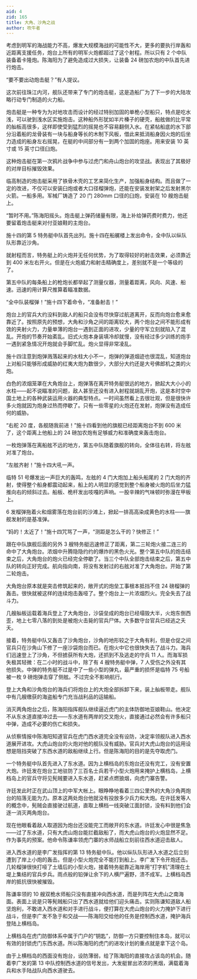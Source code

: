 ```yaml
---
aid: 4
zid: 165
title: 大角、沙角之战
author: 吹牛者
---
```


考虑到明军的海战能力不高，爆发大规模海战的可能性不大，更多的要执行岸轰和近距离支援任务，炮台上所有的明军火炮都超过了这个射程。所以只有 2 个中队装备着卡隆炮。陈海阳为了避免造成过大损失，让装备 24 磅加农炮的中队首先进行炮击。

“要不要出动炮击艇？”有人提议。

这次前往珠江内河，舰队还带来了专门的炮击艇，这是造船厂为了下一步的大陆攻略行动专门制造的火力船。

炮击艇是一种专为为对地攻击而设计的经过特别加固的单桅小型船只，特点是吃水浅，可以驶到浅水区实施炮击。这种船外形犹如半片榛子的硬壳，船舷做的比平常的舢板高很多，这样即使受到猛烈的摇晃也不容易翻侧入水。在紧帖船底的水下部分沿着船的龙骨装有一块与船身等长的木制下风板，借此来抵消船身因火炮的后坐力造成的船身左右摇晃，在艇的中间部分有一到两个加固的炮座。用来安装 10 英寸或 15 英寸口径臼炮。

这种炮击艇在第一次鸦片战争中参与过虎门和舟山炮台的攻坚战。表现出了其极好的对岸目标摧毁效果。

临高制造的炮击艇采用了铁骨木壳的工艺来简化生产，加强船身结构。而且做了一定的改进，不仅可以安装臼炮或者大口径榴弹炮，还能在安装发射架之后发射黑尔火箭。一船多用。军械厂铸造了 20 门 280mm 口径的臼炮，安装在 10 艘炮击艇上。

“暂时不用。”陈海阳摇头。炮击艇上弹药储量有限，海上补给弹药费时费力，他还要留着炮击艇来对付亚娘鞋的主炮台。

施十四的第 5 特务艇中队首先出列。施十四在船艉楼上发出命令，全中队以纵队队形靠近沙角。

就射程而言，特务艇上的火炮并无任何优势，为了取得较好的射击效果，必须靠近到 400 米左右开火。但是在火炮威力和射击精确度上，差别就不是一个等级的了。

第五中队的每条船上的枪炮长都举起了测量仪器，测量着距离，风向、风速、船速。迅速的用计算尺推算着瞄准数据。

“全中队装榴弹！”施十四下着命令，“准备射击！”

炮台上的官兵大约没料到敌人的船只会没有尽快穿过航道离开，反而向炮台愈来愈靠近了。按照原先的预想，大角和沙角之间的距离较大，两个炮台之间不能形成有效的夹射火力，力量单薄的炮台一遇到正面的进攻，少量的守军立刻就陷入了混乱。开炮的节奏开始紊乱。旧式火炮本身装填冷却就慢，没有经过多少训练的炮手一遇到紧急情况开炮就会手脚忙乱。炮火显得非常凌乱。

施十四注意到炮弹溅落起来的水柱大小不一，炮弹的弹道烟迹也很混乱，知道炮台上对船只能够形成威胁的红夷大炮为数很少，大部分大约还是大号佛郎机之类的火炮。

白色的浓烟笼罩在大角炮台上，炮弹落在离开特务艇很远的地方，掀起大大小小的水柱——起不说瞄准的问题，敌人甚至还没有进入射程就胡乱开炮，这是本时空中国土地上的各种武装运用火器的典型特点。一时间虽然看上去很壮观，但是很快许多火炮就因为炮身过热而停歇了。只有一些零星的火炮还在发射，炮弹没有造成任何的威胁。

“右舵 20 度，各舰随我前进！”施十四看到他的旗舰已经距离炮台不到 600 米了，这个距离上他船上的 24 磅加农炮有足够威力和准确度来轰击炮台。

一枚炮弹落在离船舷不远的地方，第五中队随着旗舰的转向，全体往右转，将左舷对准了炮台。

“左舷齐射！”施十四大吼一声。

临特 51 号爆发出一声巨大的轰鸣，左舷的 4 门大炮加上船头船尾的 2 门大炮的齐射，使得整个船身都震动起来，船上的人明显的感觉到整个船身被火炮的后坐力猛推向右的倾斜过去。船板、桅杆发出吱嘎的声响。一股辛辣的气味顿时弥漫在甲板上。

6 发榴弹拖着火和烟雾落在炮台前的沙滩上，掀起一排高高染成黄色的水柱——旗舰发射的是基准弹。

“妈的！太近了！”施十四咒骂了一声，“测距是怎么干的？快修正！”

跟在中队旗舰后面的另外 3 艘特务艇迅速修正了距离，第二三轮炮火接二连三的命中了大角炮台。浓烟中升腾隐隐约约的爆炸的黑色火光。整个第五中队的炮击结束之后，大角炮台的炮火已经完全停歇了。当三个中队全部炮击结束之后，第五中队的转向正好完成。航向指向南，将没有发射过的右舷对准了大角炮台。开始了第二轮炮击。

大角炮台原本就是突击修筑起来的，敞开式的炮垒工事根本抵挡不住 24 磅榴弹的轰击。很快就被这样的连续炮击轰哑了。整个炮台上一片浓烟烈火。完全失去了战斗力。

几艘舢板运载着海兵登上了大角炮台，沙袋垒成的炮台已经塌毁大半，火炮东倒西歪，地上七零八落的到处是被炮火击毙的官兵尸体。大多数守台官兵已经逃之夭夭。

接着，特务艇中队又轰击了沙角炮台，沙角的地形较之于大角有利，但是仓促之间官兵只在沙角山下修了一座沙袋炮台而已。在炮火中它也很快失去了战斗力。海兵们迅速登上了沙角，不但掳获所有大炮，还抓到不及逃走的守兵 11 人。而海军损失极其轻微：在二小时的战斗中，除了有 4 艘特务艇中弹，7 人受伤之外没有其他损失。中弹的特务艇不过是中了一些小型的弹丸，最严重的损怀是临特 75 号船被一枚 9 磅炮弹击穿了侧舷。不过完全不影响航行。

登上大角和沙角炮台的海兵们将炮台上的大炮全部拆卸下来，装上舢板带走。舰队中有几艘缴获的海盗船专门充当战利品的运输船。

消灭两角炮台之后，陈海阳指挥舰队继续逼近虎门的主体防御地亚娘鞋山。他决定不从东水道直接冲过去——东水道有两岸的交叉炮火，直接通过必然会有许多船只中弹，造成不必要的伤亡和损失。

从侦察情报中陈海阳知道官兵在虎门西水道完全没有设防，决定率领舰队进入西水道展开进攻。大虎山炮台的火炮对他的舰队没有威胁。官兵对大虎山炮台的运用设想是阻挡突破了东西水道的敌船继续上行。但是陈海阳的目的是先夺取虎门。

一个特务艇中队首先进入了东水道。因为上横档岛的东炮台还没有完工，没有安置大炮。许廷发在炮台工地驻防了三百名士兵若干小型火炮用来掩护上横档岛，上横档岛上的官兵守将见髡贼要进入东水道，赶紧点燃狼烟，向虎门寨告警。

许廷发此时正在武山顶上的中军大帐上。眼睁睁地看着三四公里外的大角沙角两炮台的陷落无能为力。原本这两处炮台他就没有投放多少兵力和大炮。在许廷发等人的概念中，髡贼会直接驶过航道，直取上横档一线突破江面封锁，没有料到他们会逐一消灭两角炮台。

现在他眼看着敌人取道因为炮台还没能完工而敞开的东水道。许廷发心中很是焦急——过了东水道，只有大虎山炮台能拦截敌船了，而大虎山炮台的火炮显然不足。作为事先的预案。他命令陈谦率领虎门寨的水师战船立刻前往西水道迎击敌人。

进入西水道的是李广发指挥的第 13 特务艇中队。他以纵队队形进入水道之后立刻遭到了岸上小炮的轰击。但是小型火炮完全不能打到船上。李广发下令开炮还击。几轮榴弹很快打哑了土墙后的小型火炮，接着特务艇靠近海岸用“打字机”清理在土堤上集结的官兵步兵。雨点般的铅弹让余下的人横尸遍野，溃不成军。上横档岛西岸的抵抗很快被摧毁。

陈谦率领的 10 艘双桅水师船只没有直接冲向西水道，而是列阵在大虎山之南海面。表面上说是只等髡贼船只出了西水道就给他们迎头痛击。实则陈谦知道敌人船坚炮利，不敢进入西水道和对手进行战斗，便打算在大虎山炮台的火力掩护下进行战斗，但是李广发不急于和交战——陈海阳交给他的任务是控制西水道，掩护海兵登陆上横档岛。

上横档岛在虎门防御体系中属于门户的“钥匙”，防御一方只要控制住本岛，就可以有效的封锁虎门东西水道。所以陈海阳的虎门的进攻计划的重点就是拿下这个岛。

由于上横档岛的西面没有炮台，设防薄弱，给了陈海阳的直接攻占该岛的机会。随着李广发的第 13 中队控制西水道的信号发出，大发艇冒出浓浓的黑烟，满载着海兵和水手陆战队向西水道驶去。
